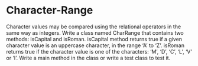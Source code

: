 # Character-Range
Character values may be compared using the relational operators in the same way as integers. Write a class named CharRange that contains two methods: isCapital and isRoman. isCapital method returns true if a given character value is an uppercase character, in the range ‘A’ to ‘Z’. isRoman returns true if the character value is one of the characters: ‘M’, ‘D’, ‘C’, ‘L’, ‘V’ or ‘I’. Write a main method in the class or write a test class to test it.

